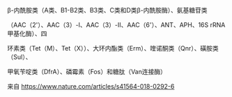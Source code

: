 

β-内酰胺类（A类、B1-B2类、B3类、C类和D类β-内酰胺酶）、氨基糖苷类

（AAC（2'）、AAC（3）-I、AAC（3）-II、AAC（6'）、ANT、APH、16S rRNA甲基化酶）、四

环素类（Tet（M）、Tet（X））、大环内酯类（Erm）、喹诺酮类（Qnr）、磺胺类（Sul）、

甲氧苄啶类（DfrA）、磷霉素（Fos）和糖肽（Van连接酶）

来自 <https://www.nature.com/articles/s41564-018-0292-6>

